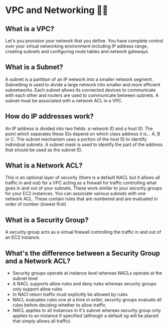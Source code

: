# VPC and Networking :sushi::japan:

## What is a VPC?

  Let's you provision your network that you define. You have complete control over your virtual networking environment including IP address range, creating subnets and configuring route tables and network gateways.

## What is a Subnet?

  A subnet is a partition of an IP network into a smaller network segment. Subnetting is used to divide a large network into smaller and more efficient subnetworks. Each subnet allows its connected devices to communicate with each other and routers are used to communicate between subnets. A subnet must be associated with a network ACL in a VPC.

## How do IP addresses work?

  An IP address is divided into two fields: a network ID and a host ID. The point which separates these IDs depend on which class address it is... A, B or C. The subnet mechanism uses a portion of the host ID to identify individual subnets. A subnet mask is used to identify the part of the address that should be used as the subnet ID.

## What is a Network ACL?

  This is an optional layer of security (there is a default NACL but it allows all traffic in and out) for a VPC acting as a firewall for traffic controlling what goes in and out of your subnets. These work similar to your security groups for your EC2 instances. You can associate various subnets with one network ACL. These contain rules that are numbered and are evaluated in order of number (lowest first)

## What is a Security Group?

  A security group acts as a virtual firewall controlling the traffic in and out of an EC2 instance.

## What's the difference between a Security Group and a Network ACL?

  - Security groups operate at instance level whereas NACLs operate at the subnet level
  - A NACL supports allow rules and deny rules whereas security groups only support allow rules
  - In NACl return traffic must explicitly be allowed by rules
  - NACL evaluates rules one at a time in order, security groups evaluate all rules before deciding whether to allow traffic
  - NACL applies to all instances in it's subnet whereas security group only applies to an instance if specified (although a default sg will be placed that simply allows all traffic)
